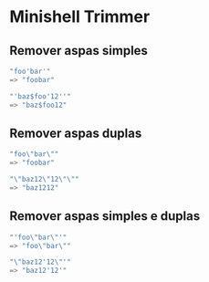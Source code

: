 # Minishell Trimmer

## Remover aspas simples

```c
"foo'bar'"
=> "foobar"

"'baz$foo'12''"
=> "baz$foo12"
```

## Remover aspas duplas

```c
"foo\"bar\""
=> "foobar"

"\"baz12\"12\"\""
=> "baz1212"
```

## Remover aspas simples e duplas

```c
"'foo\"bar\"'"
=> "foo\"bar\""

"\"baz12'12\"'"
=> "baz12'12'"
```
